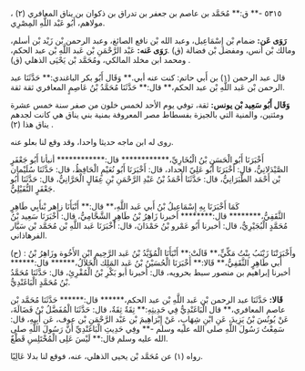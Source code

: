 ٥٣١٥ -** ق:** مُحَمَّد بن عاصم بن جعفر بن تدراق بن ذكوان بن يناق المعافري (٢) ، مولاهم، أَبُو عَبْد اللَّهِ المِصْرِي.

**رَوَى عَن:** ضمام بْن إِسْمَاعِيل، وعبد الله بْن نافع الصائغ، وعبد الرحمن بْن زَيْد بْن أسلم، ومالك بْن أنس، ومفضل بْن فضالة (ق) .**رَوَى عَنه:** عَبْد الرَّحْمَنِ بْن عَبد اللَّهِ بْن عبد الحكم، ومحمد ابن مخلد المالكي، ومُحَمَّد بْن يَحْيَى الذهلي (ق) .

قال عبد الرحمن (١) بن أَبي حاتم: كنت عنه أبي.** وَقَال أَبُو بكر الباغندي:** حَدَّثَنَا عبد الرحمن بْن عَبد اللَّهِ بْن عبد الحكم،** قال:** حَدَّثَنَا مُحَمَّدُ بْنُ عَاصِمٍ المعافري ثقة ثقة.

**وَقَال أَبُو سَعِيد بْن يونس:** ثقة، توفي يوم الأحد لخمس خلون من صفر سنة خمس عشرة ومئتين، والمنية التي بالجيزة بفسطاط مصر المعروفة بمنية بني يناق هي كانت لجدهم يناق هذا (٢) .

روى له ابن ماجه حديثا واحدا، وقد وقع لنا بعلو عنه.

أَخْبَرَنَا أَبُو الْحَسَنِ بْنُ الْبُخَارِيِّ،************ قال:************ أنبأنا أَبُو جَعْفَرٍ الصَّيْدَلانِيُّ، قال: أَخْبَرَنَا أَبُو عَلِيّ الحداد، قال: أَخْبَرَنَا أَبُو نُعَيْمٍ الْحَافِظُ، قال: حَدَّثَنَا سُلَيْمان بْن أَحْمَد الطَّبَرَانِيُّ، قال: حَدَّثَنَا أَحْمَدُ بْنُ عَبْدِ الرَّحْمَنِ بْنِ عِقَالٍ الْحَرَّانِيُّ، قال: حَدَّثَنَا أَبُو جَعْفَرٍ النُّفَيْلِيُّ.

كَمَا أَخْبَرَنَا بِهِ إِسْمَاعِيلُ بْنُ أَبي عَبد اللَّهِ،** قال:** أَنْبَأَنَا زاهر بْنأَبِي طَاهِرٍ الثَّقَفِيُّ،******** قال:******** أخبرنا زَاهِرُ بْنُ طَاهِرٍ الشَّحَّامِيُّ، قال: أَخْبَرَنَا سَعِيد بْنُ مُحَمَّدٍ الْبُجَيْرِيُّ، قال: أخبرنا أَبُو عَمْرو بْنُ حَمْدَانَ، قال: أَخْبَرَنَا عَبد اللَّهِ بْن مُحَمَّد بْن سَيَّار الفرهاذاني.

(ح) : وأَخْبَرَتْنَا زَيْنَبُ بِنْتُ مَكِّيٍّ،** قَالَتْ:** أَنْبَأَنَا الْمُؤَيَّدُ بْنُ عَبد الرَّحِيمِ ابْنِ الأَخُوة وزَاهِرُ بْنُ أَبي طَاهِرٍ الثَّقَفِيُّ،** قَالا:** أَخْبَرَنَا الْحُسَيْنُ بْنُ عَبد المَلِك الْخَلالُ،****** قال:****** أخبرنا إبراهيم بن منصور سبط بحرويه، قال: أخبرنا أبو بَكْرِ بْنُ الْمُقْرِئِ، قال: حَدَّثَنَا مُحَمَّدُ بْنُ مُحَمَّدٍ الْبَاغَنْدِيُّ.

**قَالا:** حَدَّثَنَا عبد الرحمن بْن عَبد اللَّهِ بْن عبد الحكم،****** قال:****** حَدَّثَنَا مُحَمَّد بْن عاصم المعافري،** قال الْبَاغَنْدِيُّ فِي حَدِيثِهِ:** ثِقَةٌ ثِقَةٌ، قال: حَدَّثَنَا الْمُفَضَّلُ بْنُ فَضَالَةَ، عَنْ يُونُسَ بْنُ يَزِيدَ، عَنِ ابْنِ شِهَابٍ، عَنْ إِبْرَاهِيمَ بْن عَبْد الرَّحْمَنِ بْن عوف، عَن أَبِيهِ، قال: سَمِعْتُ رَسُولَ اللَّهِ صلى الله عليه وسلم -** وفِي حَدِيثِ الْبَاغَنْدِيِّ أَنَّ رَسُولَ اللَّهِ صلى الله عليه وسلم قال:** لَيْسَ عَلِى الْمُخْتَلِسِ قَطْعٌ.

رواه (١) عن مُحَمَّد بْن يحيى الذهلي، عنه، فوقع لنا بدلا عَالِيًا.